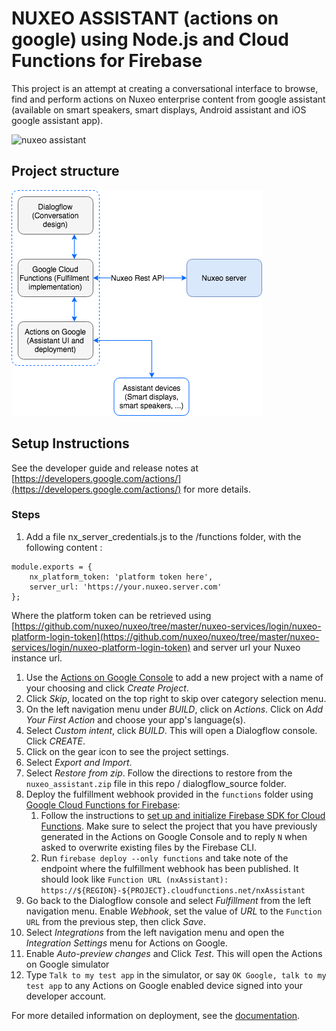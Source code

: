 # NUXEO ASSISTANT (actions on google) using Node.js and Cloud Functions for Firebase

This project is an attempt at creating a conversational interface to browse, find and perform actions on Nuxeo enterprise content from google assistant (available on smart speakers, smart displays, Android assistant and iOS google assistant app).

![nuxeo assistant](assistant_conv_example.gif?raw=true "nuxeo assistant")

## Project structure
![nuxeo assistant chart](NXAssistant_chart.png?raw=true "nuxeo assistant chart")

## Setup Instructions

See the developer guide and release notes at [https://developers.google.com/actions/](https://developers.google.com/actions/) for more details.

### Steps
1. Add a file nx_server_credentials.js to the /functions folder, with the following content : 
```
module.exports = { 
    nx_platform_token: 'platform token here',
    server_url: 'https://your.nuxeo.server.com'
};
```
Where the platform token can be retrieved using [https://github.com/nuxeo/nuxeo/tree/master/nuxeo-services/login/nuxeo-platform-login-token](https://github.com/nuxeo/nuxeo/tree/master/nuxeo-services/login/nuxeo-platform-login-token) and server url your Nuxeo instance url.
1. Use the [Actions on Google Console](https://console.actions.google.com) to add a new project with a name of your choosing and click *Create Project*.
1. Click *Skip*, located on the top right to skip over category selection menu.
1. On the left navigation menu under *BUILD*, click on *Actions*. Click on *Add Your First Action* and choose your app's language(s).
1. Select *Custom intent*, click *BUILD*. This will open a Dialogflow console. Click *CREATE*.
1. Click on the gear icon to see the project settings.
1. Select *Export and Import*.
1. Select *Restore from zip*. Follow the directions to restore from the `nuxeo_assistant.zip` file in this repo / dialogflow_source folder.
1. Deploy the fulfillment webhook provided in the `functions` folder using [Google Cloud Functions for Firebase](https://firebase.google.com/docs/functions/):
    1. Follow the instructions to [set up and initialize Firebase SDK for Cloud Functions](https://firebase.google.com/docs/functions/get-started#set_up_and_initialize_functions_sdk). Make sure to select the project that you have previously generated in the Actions on Google Console and to reply `N` when asked to overwrite existing files by the Firebase CLI.
    1. Run `firebase deploy --only functions` and take note of the endpoint where the fulfillment webhook has been published. It should look like `Function URL (nxAssistant): https://${REGION}-${PROJECT}.cloudfunctions.net/nxAssistant`
1. Go back to the Dialogflow console and select *Fulfillment* from the left navigation menu. Enable *Webhook*, set the value of *URL* to the `Function URL` from the previous step, then click *Save*.
1. Select *Integrations* from the left navigation menu and open the *Integration Settings* menu for Actions on Google.
1. Enable *Auto-preview changes* and Click *Test*. This will open the Actions on Google simulator
1. Type `Talk to my test app` in the simulator, or say `OK Google, talk to my test app` to any Actions on Google enabled device signed into your developer account.

For more detailed information on deployment, see the [documentation](https://developers.google.com/actions/dialogflow/deploy-fulfillment).

